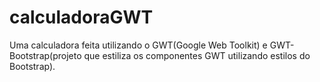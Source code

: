 calculadoraGWT
==============

Uma calculadora feita utilizando o GWT(Google Web Toolkit) e GWT-Bootstrap(projeto que estiliza os componentes GWT utilizando estilos do Bootstrap).
